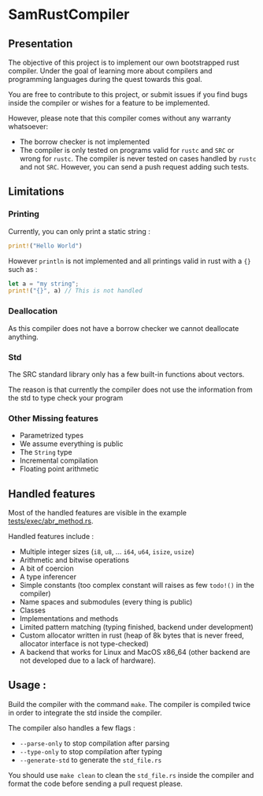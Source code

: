 # SamRustCompiler

## Presentation

The objective of this project is to implement our own bootstrapped rust compiler. Under the goal of learning more about compilers and programming languages during the quest towards this goal.

You are free to contribute to this project, or submit issues if you find bugs inside the compiler or wishes for a feature to be implemented.

However, please note that this compiler comes without any warranty whatsoever:

- The borrow checker is not implemented
- The compiler is only tested on programs valid for `rustc` and `SRC` or wrong for `rustc`. The compiler is never tested on cases handled by `rustc` and not `SRC`. However, you can send a push request adding such tests.

## Limitations

### Printing

Currently, you can only print a static string :

```rust
print!("Hello World")
```

However `println` is not implemented and all printings valid in rust with a `{}` such as :

```rust
let a = "my string";
print!("{}", a) // This is not handled
```


### Deallocation

As this compiler does not have a borrow checker we cannot deallocate anything.


### Std

The SRC standard library only has a few built-in functions about vectors.

The reason is that currently the compiler does not use the information from the std to type check your program


### Other Missing features

- Parametrized types
- We assume everything is public
- The `String` type
- Incremental compilation
- Floating point arithmetic

## Handled features

Most of the handled features are visible in the example [tests/exec/abr_method.rs](https://github.com/samsa1/SamRustCompiler/blob/main/tests/exec/abr_methods.rs).

Handled features include :

- Multiple integer sizes (`i8`, `u8`, ... `i64`, `u64`, `isize`, `usize`)
- Arithmetic and bitwise operations
- A bit of coercion
- A type inferencer
- Simple constants (too complex constant will raises as few `todo!()` in the compiler)
- Name spaces and submodules (every thing is public)
- Classes
- Implementations and methods
- Limited pattern matching (typing finished, backend under development)
- Custom allocator written in rust (heap of 8k bytes that is never freed, allocator interface is not type-checked)
- A backend that works for Linux and MacOS x86_64 (other backend are not developed due to a lack of hardware).

## Usage :

Build the compiler with the command `make`. The compiler is compiled twice in order to integrate the std inside the compiler.

The compiler also handles a few flags : 
- `--parse-only` to stop compilation after parsing
- `--type-only` to stop compilation after typing
- `--generate-std` to generate the `std_file.rs`

You should use `make clean` to clean the `std_file.rs` inside the compiler and format the code before sending a pull request please.



